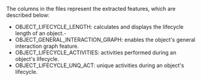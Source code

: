 The columns in the files represent the extracted features, which are described below:


- OBJECT_LIFECYCLE_LENGTH: calculates and displays the lifecycle length of an object.- 
- OBJECT_GENERAL_INTERACTION_GRAPH: enables the object's general interaction graph feature.
- OBJECT_LIFECYCLE_ACTIVITIES: activities performed during an object's lifecycle.
- OBJECT_LIFECYCLE_UNQ_ACT: unique activities during an object's lifecycle.
